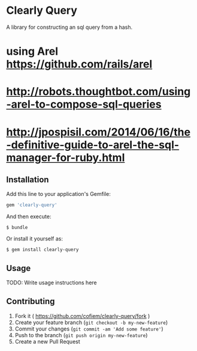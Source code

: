 # Clearly Query

A library for constructing an sql query from a hash.

# using Arel https://github.com/rails/arel
# http://robots.thoughtbot.com/using-arel-to-compose-sql-queries
# http://jpospisil.com/2014/06/16/the-definitive-guide-to-arel-the-sql-manager-for-ruby.html

## Installation

Add this line to your application's Gemfile:

```ruby
gem 'clearly-query'
```

And then execute:

    $ bundle

Or install it yourself as:

    $ gem install clearly-query

## Usage

TODO: Write usage instructions here

## Contributing

1. Fork it ( https://github.com/cofiem/clearly-query/fork )
2. Create your feature branch (`git checkout -b my-new-feature`)
3. Commit your changes (`git commit -am 'Add some feature'`)
4. Push to the branch (`git push origin my-new-feature`)
5. Create a new Pull Request
